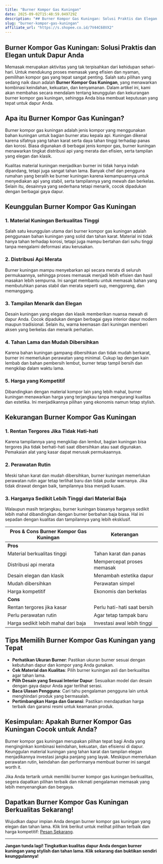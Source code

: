 ```yaml
---
title: "Burner Kompor Gas Kuningan"
date: 2025-09-02T15:48:59.049729Z
description: "## Burner Kompor Gas Kuningan: Solusi Praktis dan Elegan untuk Dapur Anda..."
slug: "burner-kompor-gas-kuningan"
affiliate_url: "https://s.shopee.co.id/7V44C68VX2"
---
```

## Burner Kompor Gas Kuningan: Solusi Praktis dan Elegan untuk Dapur Anda

Memasak merupakan aktivitas yang tak terpisahkan dari kehidupan sehari-hari. Untuk mendukung proses memasak yang efisien dan nyaman, pemilihan kompor gas yang tepat sangat penting. Salah satu pilihan yang sedang naik daun adalah **Burner Kompor Gas Kuningan**, yang menawarkan kombinasi keindahan, kekuatan, dan kenyamanan. Dalam artikel ini, kami akan membahas secara mendalam tentang keunggulan dan kekurangan burner kompor gas kuningan, sehingga Anda bisa membuat keputusan yang tepat untuk dapur Anda.

## Apa itu Burner Kompor Gas Kuningan?

Burner kompor gas kuningan adalah jenis kompor yang menggunakan bahan kuningan untuk bagian burner atau kepala api. Kuningan dikenal karena sifatnya yang tahan karat serta daya tahan tinggi terhadap panas dan korosi. Biasa digunakan di berbagai jenis kompor gas, burner kuningan menawarkan tingkat distribusi api yang merata dan efisien, serta tampilan yang elegan dan klasik.

Kualitas material kuningan menjadikan burner ini tidak hanya indah dipandang, tetapi juga sangat tahan lama. Banyak chef dan pengguna rumahan yang beralih ke burner kuningan karena kemampuannya untuk menyediakan api yang stabil, serta tampilannya yang mewah dan berkelas. Selain itu, desainnya yang sederhana tetapi menarik, cocok dipadukan dengan berbagai gaya dapur.

## Keunggulan Burner Kompor Gas Kuningan

### 1. Material Kuningan Berkualitas Tinggi
Salah satu keunggulan utama dari burner kompor gas kuningan adalah penggunaan bahan kuningan yang solid dan tahan karat. Material ini tidak hanya tahan terhadap korosi, tetapi juga mampu bertahan dari suhu tinggi tanpa mengalami deformasi atau kerusakan.

### 2. Distribusi Api Merata
Burner kuningan mampu menyebarkan api secara merata di seluruh permukaannya, sehingga proses memasak menjadi lebih efisien dan hasil masakan lebih sempurna. Ini sangat membantu untuk memasak bahan yang membutuhkan panas stabil dan merata seperti sup, menggoreng, dan memanggang.

### 3. Tampilan Menarik dan Elegan
Desain kuningan yang elegan dan klasik memberikan nuansa mewah di dapur Anda. Cocok dipadukan dengan berbagai gaya interior dapur modern maupun tradisional. Selain itu, warna keemasan dari kuningan memberi aksen yang berkelas dan menarik perhatian.

### 4. Tahan Lama dan Mudah Dibersihkan
Karena bahan kuningan gampang dibersihkan dan tidak mudah berkarat, burner ini memerlukan perawatan yang minimal. Cukup lap dengan kain lembab dan bahan pembersih lembut, burner tetap tampil bersih dan mengkilap dalam waktu lama.

### 5. Harga yang Kompetitif
Dibandingkan dengan material kompor lain yang lebih mahal, burner kuningan menawarkan harga yang terjangkau tanpa mengurangi kualitas dan estetika. Ini menjadikannya pilihan yang ekonomis namun tetap stylish.

## Kekurangan Burner Kompor Gas Kuningan

### 1. Rentan Tergores Jika Tidak Hati-hati
Karena tampilannya yang mengkilap dan lembut, bagian kuningan bisa tergores jika tidak berhati-hati saat dibersihkan atau saat digunakan. Pemakaian alat yang kasar dapat merusak permukaannya.

### 2. Perawatan Rutin
Meski tahan karat dan mudah dibersihkan, burner kuningan memerlukan perawatan rutin agar tetap terlihat baru dan tidak pudar warnanya. Jika tidak dirawat dengan baik, tampilannya bisa menjadi kusam.

### 3. Harganya Sedikit Lebih Tinggi dari Material Baja
Walaupun masih terjangkau, burner kuningan biasanya harganya sedikit lebih mahal dibandingkan dengan burner berbahan baja biasa. Hal ini sepadan dengan kualitas dan tampilannya yang lebih eksklusif.

| **Pros & Cons Burner Kompor Gas Kuningan** | **Keterangan**                       |
|--------------------------------------------|-------------------------------------|
| **Pros**                                  |                                     |
| Material berkualitas tinggi                | Tahan karat dan panas             |
| Distribusi api merata                     | Mempercepat proses memasak       |
| Desain elegan dan klasik                  | Menambah estetika dapur           |
| Mudah dibersihkan                        | Perawatan simpel                 |
| Harga kompetitif                         | Ekonomis dan berkelas             |
| **Cons**                                  |                                     |
| Rentan tergores jika kasar                | Perlu hati-hati saat bersih     |
| Perlu perawatan rutin                    | Agar tetap tampak baru          |
| Harga sedikit lebih mahal dari baja       | Investasi awal lebih tinggi    |

## Tips Memilih Burner Kompor Gas Kuningan yang Tepat

- **Perhatikan Ukuran Burner**: Pastikan ukuran burner sesuai dengan kebutuhan dapur dan kompor yang Anda gunakan.
- **Cek Material dan Kualitas**: Pilih burner kuningan asli dan berkualitas agar tahan lama.
- **Pilih Desain yang Sesuai Interior Dapur**: Sesuaikan model dan desain dengan gaya dapur Anda agar terlihat serasi.
- **Baca Ulasan Pengguna**: Cari tahu pengalaman pengguna lain untuk menghindari produk yang bermasalah.
- **Pertimbangkan Harga dan Garansi**: Pastikan mendapatkan harga terbaik dan garansi resmi untuk keamanan produk.

## Kesimpulan: Apakah Burner Kompor Gas Kuningan Cocok untuk Anda?

Burner kompor gas kuningan merupakan pilihan tepat bagi Anda yang menginginkan kombinasi keindahan, kekuatan, dan efisiensi di dapur. Keunggulan material kuningan yang tahan karat dan tampilan elegan menjadikannya investasi jangka panjang yang layak. Meskipun memerlukan perawatan rutin, keindahan dan performanya membuat burner ini sangat worth it.

Jika Anda tertarik untuk memiliki burner kompor gas kuningan berkualitas, segera dapatkan pilihan terbaik dan nikmati pengalaman memasak yang lebih menyenangkan dan bergaya.

## Dapatkan Burner Kompor Gas Kuningan Berkualitas Sekarang!

Wujudkan dapur impian Anda dengan burner kompor gas kuningan yang elegan dan tahan lama. Klik link berikut untuk melihat pilihan terbaik dan harga kompetitif: [Pesan Sekarang](https://s.shopee.co.id/7V44C68VX2).

---

**Jangan tunda lagi! Tingkatkan kualitas dapur Anda dengan burner kuningan yang stylish dan tahan lama. Klik sekarang dan buktikan sendiri keunggulannya!**